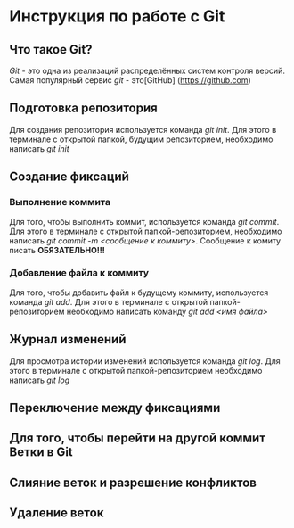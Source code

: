 # Инструкция по работе с Git

## Что такое Git?
*Git* - это одна из реализаций распределённых систем контроля версий. Самая популярный сервис *git* - это[GitHub] (https://github.com)
## Подготовка репозитория
Для создания репозитория используется команда *git init*. Для этого в терминале с открытой папкой, будущим репозиторием, необходимо написать *git init*
## Создание фиксаций

### Выполнение коммита 
Для того, чтобы выполнить коммит, используется команда *git commit*. Для этого в терминале с открытой папкой-репозиторием, необходимо написать *git commit -m <сообщение к коммиту>*. Сообщение к комиту писать **ОБЯЗАТЕЛЬНО!!!**
### Добавление файла к коммиту
Для того, чтобы добавить файл к будущему коммиту, используется команда *git add*. Для этого в терминале с открытой папкой-репозиторием необходимо написать команду *git add <имя файла>*

## Журнал изменений
Для просмотра истории изменений используется команда *git log*. Для этого в терминале с открытой папкой-репозиторием необходимо написать *git log*

## Переключение между фиксациями
Для того, чтобы перейти на другой коммит  
Ветки в Git
-----------------

Слияние веток и разрешение конфликтов
------------------------------------------

Удаление веток
------------------
